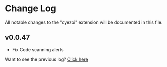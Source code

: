 # Change Log

All notable changes to the "cyezoi" extension will be documented in this file.

## v0.0.47

- Fix Code scanning alerts

Want to see the previous log? [Click here](https://github.com/CYEZOI/cyezoi-helper/commits/main/CHANGELOG.md)
